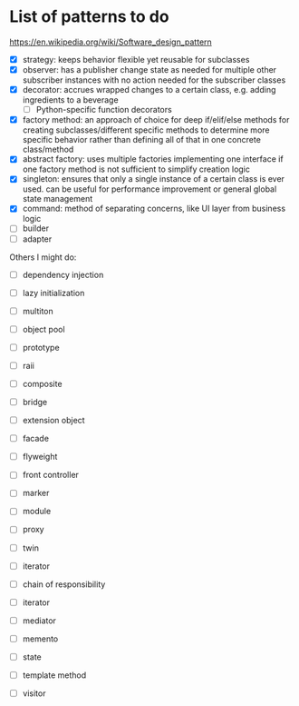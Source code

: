# List of patterns to do

https://en.wikipedia.org/wiki/Software_design_pattern

- [x] strategy: keeps behavior flexible yet reusable for subclasses
- [x] observer: has a publisher change state as needed for multiple other subscriber instances with no action needed for the subscriber classes
- [x] decorator: accrues wrapped changes to a certain class, e.g. adding ingredients to a beverage
    - [ ] Python-specific function decorators
- [x] factory method: an approach of choice for deep if/elif/else methods for creating subclasses/different specific methods to determine more specific behavior rather than defining all of that in one concrete class/method
- [x] abstract factory: uses multiple factories implementing one interface if one factory method is not sufficient to simplify creation logic
- [x] singleton: ensures that only a single instance of a certain class is ever used. can be useful for performance improvement or general global state management
- [x] command: method of separating concerns, like UI layer from business logic
- [ ] builder
- [ ] adapter

Others I might do:

- [ ] dependency injection
- [ ] lazy initialization
- [ ] multiton
- [ ] object pool
- [ ] prototype
- [ ] raii
- [ ] composite
- [ ] bridge
- [ ] extension object
- [ ] facade
- [ ] flyweight
- [ ] front controller
- [ ] marker
- [ ] module
- [ ] proxy
- [ ] twin
- [ ] iterator
- [ ] chain of responsibility
- [ ] iterator
- [ ] mediator
- [ ] memento
- [ ] state
- [ ] template method
- [ ] visitor

